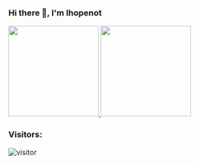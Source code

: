 ### Hi there 👋, I'm Ihopenot

<a href="https://github.com/ihopenot">
  <img height="180em" src="https://github-readme-stats.vercel.app/api?username=ihopenot&theme=buefy&show_icons=true" />
  <img height="180em" src="https://github-readme-stats.vercel.app/api/top-langs/?username=ihopenot&theme=buefy&layout=compact&exclude_repo=ihopenot.github.io,blogComment" />
</a>

### Visitors:

![visitor](https://count.getloli.com/get/@ihopenot)
